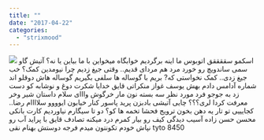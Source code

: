 ```yaml
---
title: ""
date: "2017-04-22"
categories: 
  - "strixmood"
---
```


[![](http://localhost/wp-content/uploads/2017/06/20170421_153334-300x225.jpg)](http://localhost/wp-content/uploads/2017/06/20170421_153334.jpg) اسکمو سققققق اتوبوس ما اینه برگردیم خوابگاه میخواین با ما بیاین یا نه؟ آتیش گاو سمی ساندویچ رو خورد مرد هم مردای قدیم.. وقتی جیغ زدیم چرا نیومدین کمک؟ خب جیغ زدی.. کمک نخواستی که? بریم با گوساله ها سلفی بگیریم گوساله هاش دوقلو اند شماره آدامس دادم بهش یوسف غواز منکراتی قایق خدایا شکرت دوغ و نوشابه کو دست زد به جوجو فرد مورد نظر سه بسته نون مار خرگوش وااای سلام داستان شیر وخر معرفت کردا لری؟؟؟ چایی آتیشی بادبزن پرید پاسور کنار خیابون ایوووو سلاااام رضا.. کجایییی تو تار یه دهن بخون ترویج فحشا تخمه ها کو؟ دو تا سیگارم نیاوردیم کارت بانکی محسن حسن زاده آسیب دیدگی کیف رو بیار کمرم درد میکنه تصادف قایق با پراید آب رو نپاش خودم تکونتون میدم فرجه دوستش بهنام نقی tyto 8450
